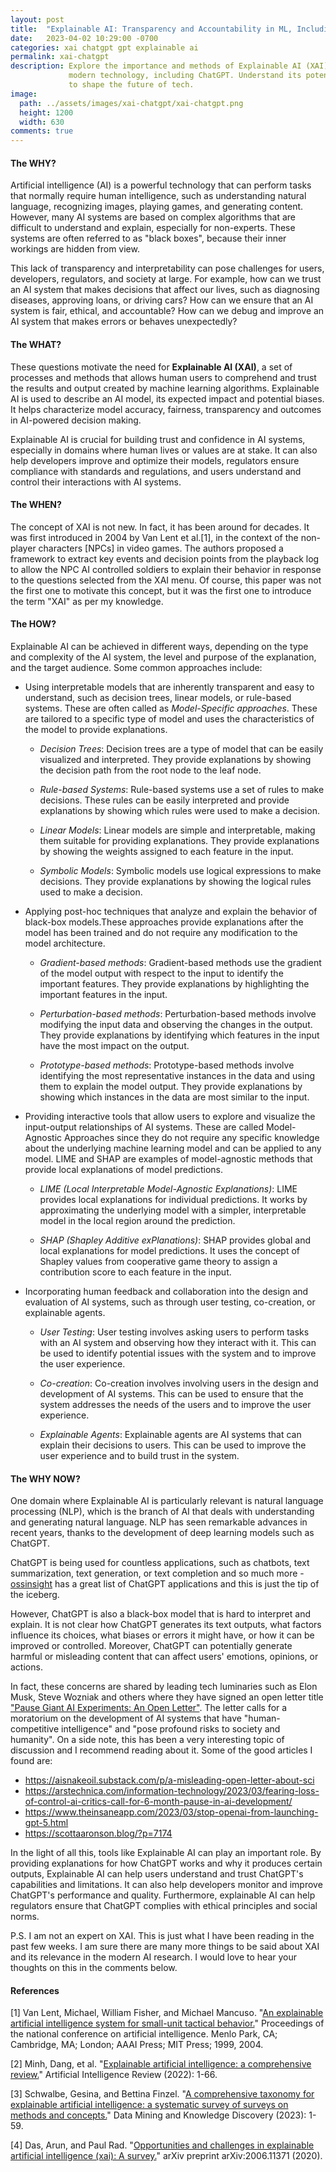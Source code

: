 ```yaml
---
layout: post
title:  "Explainable AI: Transparency and Accountability in ML, Including ChatGPT"
date:   2023-04-02 10:29:00 -0700
categories: xai chatgpt gpt explainable ai 
permalink: xai-chatgpt
description: Explore the importance and methods of Explainable AI (XAI) in 
             modern technology, including ChatGPT. Understand its potential 
             to shape the future of tech.
image:
  path: ../assets/images/xai-chatgpt/xai-chatgpt.png
  height: 1200
  width: 630
comments: true
---
```


#### The WHY?

Artificial intelligence (AI) is a powerful technology that can perform tasks 
that normally require human intelligence, such as understanding natural 
language, recognizing images, playing games, and generating content. However, 
many AI systems are based on complex algorithms that are difficult to understand 
and explain, especially for non-experts. These systems are often referred to as 
"black boxes", because their inner workings are hidden from view.

This lack of transparency and interpretability can pose challenges for users, 
developers, regulators, and society at large. For example, how can we trust an 
AI system that makes decisions that affect our lives, such as diagnosing 
diseases, approving loans, or driving cars? How can we ensure that an AI system 
is fair, ethical, and accountable? How can we debug and improve an AI system 
that makes errors or behaves unexpectedly?

#### The WHAT?

These questions motivate the need for **Explainable AI (XAI)**, a set of 
processes and methods that allows human users to comprehend and trust the 
results and output created by machine learning algorithms. Explainable AI is 
used to describe an AI model, its expected impact and potential biases. It 
helps characterize model accuracy, fairness, transparency and outcomes in 
AI-powered decision making.

Explainable AI is crucial for building trust and confidence in AI systems, 
especially in domains where human lives or values are at stake. It can also help
developers improve and optimize their models, regulators ensure compliance with
standards and regulations, and users understand and control their interactions 
with AI systems.

#### The WHEN?

The concept of XAI is not new. In fact, it has been around for decades. It was
first introduced in 2004 by Van Lent et al.[1], in the context of the non-player
characters [NPCs] in video games. The authors proposed a framework to extract 
key events and decision points from the playback log to allow the NPC AI 
controlled soldiers to explain their behavior in response to the questions 
selected from the XAI menu. Of course, this paper was not the first one to 
motivate this concept, but it was the first one to introduce the term "XAI" 
as per my knowledge.

#### The HOW?

Explainable AI can be achieved in different ways, depending on the type and 
complexity of the AI system, the level and purpose of the explanation, and the 
target audience. 
Some common approaches include:

- Using interpretable models that are inherently transparent and easy to 
understand, such as decision trees, linear models, or rule-based systems. These
are often called as *Model-Specific approaches*. These are tailored to a specific
type of model and uses the characteristics of the model to provide explanations.
    
    - *Decision Trees*: Decision trees are a type of model that can be easily 
    visualized and interpreted. They provide explanations by showing the 
    decision path from the root node to the leaf node.

    - *Rule-based Systems*: Rule-based systems use a set of rules to make 
    decisions. These rules can be easily interpreted and provide explanations 
    by showing which rules were used to make a decision.

    - *Linear Models*: Linear models are simple and interpretable, making them 
    suitable for providing explanations. They provide explanations by showing 
    the weights assigned to each feature in the input.

    - *Symbolic Models*: Symbolic models use logical expressions to make 
    decisions. They provide explanations by showing the logical rules used to 
    make a decision.

- Applying post-hoc techniques that analyze and explain the behavior of 
black-box models.These approaches provide explanations after the model has been 
trained and do not require any modification to the model architecture.

    - *Gradient-based methods*: Gradient-based methods use the gradient of the 
    model output with respect to the input to identify the important features. 
    They provide explanations by highlighting the important features in the input.

    - *Perturbation-based methods*: Perturbation-based methods involve 
    modifying the input data and observing the changes in the output. They 
    provide explanations by identifying which features in the input have the 
    most impact on the output.

    - *Prototype-based methods*: Prototype-based methods involve identifying 
    the most representative instances in the data and using them to explain the 
    model output. They provide explanations by showing which instances in the 
    data are most similar to the input.

- Providing interactive tools that allow users to explore and visualize the 
input-output relationships of AI systems. These are called Model-Agnostic 
Approaches since they do not require any specific knowledge about the underlying
machine learning model and can be applied to any model. LIME and SHAP are 
examples of model-agnostic methods that provide local explanations of model 
predictions.

    - *LIME (Local Interpretable Model-Agnostic Explanations)*: LIME provides 
    local explanations for individual predictions. It works by approximating the
    underlying model with a simpler, interpretable model in the local region 
    around the prediction.

    - *SHAP (Shapley Additive exPlanations)*: SHAP provides global and local 
    explanations for model predictions. It uses the concept of Shapley values 
    from cooperative game theory to assign a contribution score to each feature 
    in the input.

- Incorporating human feedback and collaboration into the design and evaluation 
of AI systems, such as through user testing, co-creation, or explainable agents.

    - *User Testing*: User testing involves asking users to perform tasks with 
    an AI system and observing how they interact with it. This can be used to 
    identify potential issues with the system and to improve the user 
    experience.

    - *Co-creation*: Co-creation involves involving users in the design and 
    development of AI systems. This can be used to ensure that the system 
    addresses the needs of the users and to improve the user experience.

    - *Explainable Agents*: Explainable agents are AI systems that can explain 
    their decisions to users. This can be used to improve the user experience 
    and to build trust in the system.

#### The WHY NOW?

One domain where Explainable AI is particularly relevant is natural language 
processing (NLP), which is the branch of AI that deals with understanding and 
generating natural language. NLP has seen remarkable advances in recent 
years, thanks to the development of deep learning models such as ChatGPT.

ChatGPT is being used for countless applications, such as chatbots, text 
summarization, text generation, or text completion and so much more - [ossinsight](https://ossinsight.io/collections/chat-gpt-apps/)
has a great list of ChatGPT applications and this is just the tip of the iceberg.

However, ChatGPT is also a black-box model that is hard to interpret and explain. 
It is not clear how ChatGPT generates its text outputs, what factors influence 
its choices, what biases or errors it might have, or how it can be improved or 
controlled. Moreover, ChatGPT can potentially generate harmful or misleading 
content that can affect users' emotions, opinions, or actions.

In fact, these concerns are shared by leading tech luminaries such as Elon Musk,
Steve Wozniak and others where they have signed an open letter title ["Pause 
Giant AI Experiments: An Open Letter"](https://futureoflife.org/open-letter/pause-giant-ai-experiments/).
The letter calls for a moratorium on the development of AI systems that have 
"human-competitive intelligence" and "pose profound risks to society and humanity".
On a side note, this has been a very interesting topic of discussion and I recommend 
reading about it. Some of the good articles I found are:

- <https://aisnakeoil.substack.com/p/a-misleading-open-letter-about-sci>
- <https://arstechnica.com/information-technology/2023/03/fearing-loss-of-control-ai-critics-call-for-6-month-pause-in-ai-development/>
- <https://www.theinsaneapp.com/2023/03/stop-openai-from-launching-gpt-5.html>
- <https://scottaaronson.blog/?p=7174>

In the light of all this, tools like Explainable AI can play an important role. 
By providing explanations for how ChatGPT works and why it produces certain 
outputs, Explainable AI can help users understand and trust ChatGPT's 
capabilities and limitations. It can also help developers monitor and improve 
ChatGPT's performance and quality. Furthermore, explainable AI can help 
regulators ensure that ChatGPT complies with ethical principles and social 
norms.

P.S. I am not an expert on XAI. This is just what I have been reading in the past
few weeks. I am sure there are many more things to be said about XAI and its 
relevance in the modern AI research. I would love to hear your thoughts on this
in the comments below.

#### References

[1] Van Lent, Michael, William Fisher, and Michael Mancuso. "[An explainable 
artificial intelligence system for small-unit tactical behavior.](https://citeseerx.ist.psu.edu/document?repid=rep1&type=pdf&doi=d1c91fdf066b9195a25626e903ce55765dde0387)" Proceedings 
of the national conference on artificial intelligence. Menlo Park, CA; 
Cambridge, MA; London; AAAI Press; MIT Press; 1999, 2004.

[2] Minh, Dang, et al. "[Explainable artificial intelligence: a comprehensive review.](https://link.springer.com/article/10.1007/s10462-021-10088-y)" Artificial Intelligence Review (2022): 1-66.

[3] Schwalbe, Gesina, and Bettina Finzel. "[A comprehensive taxonomy for explainable artificial intelligence: a systematic survey of surveys on methods and concepts.](https://link.springer.com/article/10.1007/s10618-022-00867-8)" Data Mining and Knowledge Discovery (2023): 1-59.

[4] Das, Arun, and Paul Rad. "[Opportunities and challenges in explainable artificial intelligence (xai): A survey.](https://arxiv.org/pdf/2006.11371.pdf)" arXiv preprint arXiv:2006.11371 (2020).